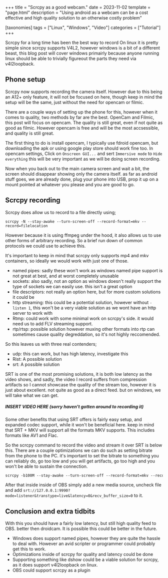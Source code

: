 +++
title = "Scrcpy as a good webcam."
date = 2023-11-02
template = "page.html"
description = "Using android as a webcam can be a cost effective and high quality solution to an otherwise costly problem"

[taxonomies]
tags = ["Linux", "Windows", "Video"]
categories = ["Tutorial"]
+++


Scrcpy for a long time has been the best way to record On linux it is pretty simple since scrcpy supports V4L2, however windows is a bit of a different beast, this blog post will cover windows primairly because anyone running linux should be able to trivially figureout the parts they need via v4l2loopback. 
<!-- more -->
## Phone setup

Scrcpy now supports recording the camera itself. However due to this being an A12+ only feature, it will not be focused on here, though keep in mind the setup will be the same, just without the need for opencam or filmic.

There are a couple ways of setting up the phone for this, however when it comes to quality, two methods by far are the best. OpenCam and Filmic, this post will focus on opencam. The quality is still great, even if not quite as good as filmic. However opencam is free and will be the most accsessible, and quality is still great.

The first thing to do is install opencam, I typically use fdroid opencam, but downloading the apk or using google play store should work fine too. In opencam settings, Click on `Onscreen GUI...` and sert `Immersive mode` to `Hide everything` this will be very important as we will be doing screen recording. 

Now when you back out to the main camera screen and wait a bit, the screen should disappear showing only the camera itself. as far as android stuff goes, we are already done, plug your phone into USB, prop it up on a mount pointed at whatever you please and you are good to go. 

## Scrcpy recording

Scrcpy does allow us to record to a file directly using;

```
scrcpy -N --stay-awake --turn-screen-off --record-format=mkv --record=filelocation
```

However because it is using ffmpeg under the hood, it also allows us to use other forms of arbitrary recording. So a brief run down of common protocols we could use to achieve this.

It's important to keep in mind that scrcpy only supports mp4 and mkv containers, so ideally we would work with just one of those. 

* named pipes:  sadly these won't work as windows named pipe support is not great at best, and at worst completely unusable
* sockets: also sadly, not an option as windows doesn't really support the type of sockets we can easily use. this isn't a great option
* file descriptors: not really an option here, but for more custom solutions it could be
* http streaming: this could be a potential solution, however without `-listen 1`, this won't be a very viable solution  as we wont have an http server to work with 
* Rtmp: could work with some minimal work on scrcpy's side. it would need us to add FLV streaming support.
* rtp/rtsp: possible solution however muxing other formats into rtp can sometimes cause quality degreddation, so it's not highly reccomended.

So this leaves us with three real contenders;

* udp: this can work, but has high latency, investigate this
* Rist: A possible solution
* srt: A possible solution

SRT is one of the most promising solutions, it is both low latency as the video shows, and sadly, the video I record suffers from compression artifacts so I cannot showcase the quality of the stream too, however it is just about excellent. not quite as good as a direct feed. but on windows, we will take what we can get.

##### INSERT VIDEO HERE (sorry haven't gotten around to recording it)

Some other benefits that using SRT offers is fairly easy setup, and expanded codec support, while it won't be beneficial here. keep in mind that SRT + MKV will support all the formats MKV supports. This includes formats like AV1 and Flac. 

So the scrcpy command to record the video and stream it over SRT is below this. There are a couple optimizations we can do such as setting bitrate from the phone to the PC. it's important to set the bitrate to something you can reliably do, go too low and you will get artifacts, go too high and you won't be able to sustain the connection.

```ps
scrcpy -b100M --stay-awake --turn-screen-off --record-format=mkv --record="srt://127.0.0.1:9990?mode=caller&transtype=live&latency=0&recv_buffer_size=0"
```

After that inside inside of OBS simply add a new media source, uncheck file and add `srt://127.0.0.1:9990?mode=listener&transtype=live&latency=0&recv_buffer_size=0` to it. 


## Conclusion and extra tidbits

With this you should have a fairly low latency, but still high quality feed to OBS. better then droidcam. It is possible this could be better in the future. 

* Windows does support named pipes, however they are quite the hassle to deal with. However an avid scripter or programmer could probably get this to work.
* Optimizations inside of scrcpy for quality and latency could be done
* Supporting something like dshow could be a viable solution for scrcpy, as it does support v4l2loopback on linux. 
* OBS could support scrcpy as a plugin

